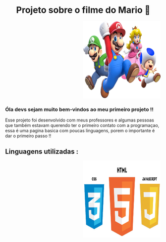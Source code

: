 <h1 align="center">Projeto sobre o filme do Mario 🍄</h1>

<img class="foto mario" src="./src/imagens/super-mario-chars.png" alt="Foto do mario"></img>

### Óla devs sejam muito bem-vindos ao meu primeiro projeto !!

Esse projeto foi desenvolvido com meus professores e algumas pessoas que também estavam  querendo ter o primeiro contato com a programaçao, essa é uma pagina basica com poucas linguagens, porem o importante é dar o primeiro passo !! 

## Linguagens utilizadas :

<img class="foto linguagem" src="./src/imagens/imagem completa.jpg"></img>

<style>
.foto{
    width: 250px;
    height: 250px;
    margin-left:50%;
    margin-right:50%;
}
</style>